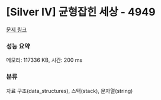 # [Silver IV] 균형잡힌 세상 - 4949 

[문제 링크](https://www.acmicpc.net/problem/4949) 

### 성능 요약

메모리: 117336 KB, 시간: 200 ms

### 분류

자료 구조(data_structures), 스택(stack), 문자열(string)

